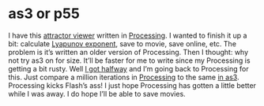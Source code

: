 <!--
  id: 308
  date: 2007-11-02T00:42:31
  modified: 2007-11-02T00:42:31
  slug: as3-or-p55
  type: post
  excerpt: <p>I have this attractor viewer written in Processing. I wanted to finish it up a bit: calculate Lyapunov exponent, save to movie, save online, etc. The problem is it&#8217;s written an older version of Processing. Then I thought: why not try as3 on for size. It&#8217;ll be faster for me to write since my Processing [&hellip;]</p> 
  content: <p>I have this <a href="javascript:Sjeiti.showIFrame('coderef.php?id=625',800,600,'attractor viewer')" title="attractor viewer">attractor viewer</a> written in <a href="http://processing.org/" target="p55">Processing</a>. I wanted to finish it up a bit: calculate <a href="http://en.wikipedia.org/wiki/Lyapunov_exponent" target="wiki">Lyapunov exponent</a>, save to movie, save online, etc. The problem is it&#8217;s written an older version of Processing. Then I thought: why not try as3 on for size. It&#8217;ll be faster for me to write since my Processing is getting a bit rusty. Well <a href="javascript:Sjeiti.showCode('code/attractors.swf', 800,600, 'attractor viewer')" title="planet">I got halfway</a> and I&#8217;m going back to Processing for this. Just compare a million iterations in <a href="javascript:Sjeiti.showIFrame('coderef.php?id=625',800,600,'attractor viewer')" title="attractor viewer">Processing</a> to the same <a href="javascript:Sjeiti.showCode('code/attractors.swf', 800,600, 'attractor viewer')" title="planet">in as3</a>. Processing kicks Flash&#8217;s ass! I just hope Processing has gotten a little better while I was away. I do hope I&#8217;ll be able to save movies.</p> 
  categories: code,Flash,Processing,Actionscript
  tags: 
-->

# as3 or p55

<p>I have this <a href="javascript:Sjeiti.showIFrame('coderef.php?id=625',800,600,'attractor viewer')" title="attractor viewer">attractor viewer</a> written in <a href="http://processing.org/" target="p55">Processing</a>. I wanted to finish it up a bit: calculate <a href="http://en.wikipedia.org/wiki/Lyapunov_exponent" target="wiki">Lyapunov exponent</a>, save to movie, save online, etc. The problem is it&#8217;s written an older version of Processing. Then I thought: why not try as3 on for size. It&#8217;ll be faster for me to write since my Processing is getting a bit rusty. Well <a href="javascript:Sjeiti.showCode('code/attractors.swf', 800,600, 'attractor viewer')" title="planet">I got halfway</a> and I&#8217;m going back to Processing for this. Just compare a million iterations in <a href="javascript:Sjeiti.showIFrame('coderef.php?id=625',800,600,'attractor viewer')" title="attractor viewer">Processing</a> to the same <a href="javascript:Sjeiti.showCode('code/attractors.swf', 800,600, 'attractor viewer')" title="planet">in as3</a>. Processing kicks Flash&#8217;s ass! I just hope Processing has gotten a little better while I was away. I do hope I&#8217;ll be able to save movies.</p>

